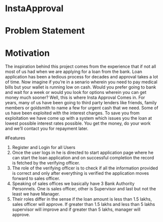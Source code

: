 # InstaApproval

# Problem Statement

# Motivation
The inspiration behind this project comes from the experience that if not all most of us had when we are applying for a loan from the bank. Loan application has been a tedious process for decades and approval takes a lot of time. Now imagine if you’re in a senario wherein you need to pay medical bills but your wallet is running low on cash. Would you prefer going to bank and wait for a week or would you look for options wherein you can get money much sooner? Well, this is where Insta Approval Comes in.
For years, many of us have been going to third party lenders like friends, family members or goldsmith to name a few for urgent cash that we need. Some of us have been exploited with the interest charges. To save you from exploitation we have come up with a system which issues you the loan at lowest possible interest rates possible. You get the money, do your work and we’ll contact you for repayment later.

#Features
1. Register and Login for all Users
2. Once the user logs in he is directed to start application page where he can start the loan application and on successful completion the record is fetched by the verifying officer.
3. The role of the verifying officer is to check if all the information provided is correct and only after everything is verified the application moves forward to sales officer.
4. Speaking of sales offices we basically have 3 Bank Authority Personnels. One is sales officer, other is Supervisor and last but not the least we have Manager.
5. Their roles differ in the sense if the loan amount is less than 1.5 lakhs, sales officer will approve. If greater than 1.5 lakhs and less than 5 lakhs supervisor will improve and if greater than 5 lakhs, manager will approve.
